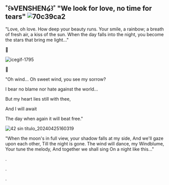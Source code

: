 ˚꒰ঌVENSHEN໒꒱˚ "We look for love, no time for tears" ![70c39ca2](https://github.com/ventiswindblume/ventiswindblume/assets/165987285/8da59ec4-c989-4ebf-9b3f-c8346b94c5b7)
-




                                                                                     
"Love, oh love. How deep your beauty runs. Your smile, a rainbow; a breath of fresh air, a kiss of the sun. When the day falls into the night, you become the stars that bring me light..."

🌼


   ![icegif-1795](https://github.com/ventiswindblume/ventiswindblume/assets/165987285/62352c5f-7909-4209-a5a5-d9929d58dda8)

🌷

"Oh wind... Oh sweet wind, you see my sorrow?

I bear no blame nor hate against the world...

But my heart lies still with thee,

And I will await

The day when again it will beat free."




                                         
 ![42 sin título_20240425160319](https://github.com/ventiswindblume/ventiswindblume/assets/165987285/2fb520e3-d91e-40a5-b7c8-a6d3aa482a72)

"When the moon's in full view, your shadow falls at my side, And we'll gaze upon each other, Till the night is gone. The wind will dance, my Windblume, Your tune the melody, And together we shall sing On a night like this..."

.

.

.
